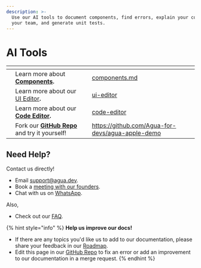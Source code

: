 ```yaml
---
description: >-
  Use our AI tools to document components, find errors, explain your code to
  your team, and generate unit tests.
---
```


# AI Tools



<table data-card-size="large" data-view="cards"><thead><tr><th></th><th></th><th></th><th data-hidden data-card-target data-type="content-ref"></th></tr></thead><tbody><tr><td></td><td>Learn more about <a href="../components.md"><strong>Components</strong></a><strong>.</strong></td><td></td><td><a href="../components.md">components.md</a></td></tr><tr><td></td><td>Learn more about our <a href="../ui-editor/">UI Editor</a><strong>.</strong></td><td></td><td><a href="../ui-editor/">ui-editor</a></td></tr><tr><td></td><td>Learn more about our <a href="../code-editor/"><strong>Code Editor</strong></a><strong>.</strong></td><td></td><td><a href="../code-editor/">code-editor</a></td></tr><tr><td></td><td>Fork our <a href="https://github.com/Agua-for-devs/agua-apple-demo"><strong>GitHub Repo</strong></a> and try it yourself!</td><td></td><td><a href="https://github.com/Agua-for-devs/agua-apple-demo">https://github.com/Agua-for-devs/agua-apple-demo</a></td></tr></tbody></table>



## Need Help?

Contact us directly!

* Email [support@agua.dev](mailto:support@agua.dev).
* Book a [meeting with our founders](https://agua.tools/meetings/developers/onboarding).
* Chat with us on [WhatsApp](https://wa.me/12396883277).

Also,

* Check out our [FAQ](../../help-and-community/faq.md).



{% hint style="info" %}
**Help us improve our docs!**

* If there are any topics you'd like us to add to our documentation, please share your feedback in our [Roadmap](https://roadmap.agua.app/).
* Edit this page in our [GitHub Repo](https://github.com/Agua-for-devs/agua-documentation) to fix an error or add an improvement to our documentation in a merge request.
{% endhint %}
